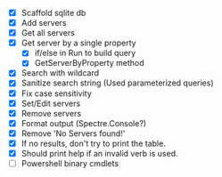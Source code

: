 - [x] Scaffold sqlite db
- [x] Add servers
- [x] Get all servers
- [x] Get server by a single property
    - [x] if/else in Run to build query
    - [x] GetServerByProperty method
- [x] Search with wildcard
- [x] Sanitize search string (Used parameterized queries)
- [x] Fix case sensitivity
- [x] Set/Edit servers
- [x] Remove servers
- [x] Format output (Spectre.Console?)
- [x] Remove 'No Servers found!'
- [x] If no results, don't try to print the table.
- [x] Should print help if an invalid verb is used.
- [ ] Powershell binary cmdlets
